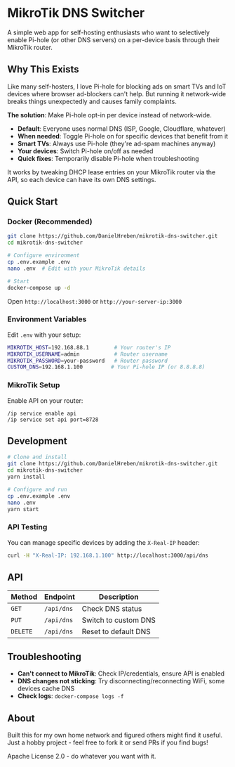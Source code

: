 # MikroTik DNS Switcher

A simple web app for self-hosting enthusiasts who want to selectively enable Pi-hole (or other DNS servers) on a per-device basis through their MikroTik router.

## Why This Exists

Like many self-hosters, I love Pi-hole for blocking ads on smart TVs and IoT devices where browser ad-blockers can't help. But running it network-wide breaks things unexpectedly and causes family complaints.

**The solution**: Make Pi-hole opt-in per device instead of network-wide.

- **Default**: Everyone uses normal DNS (ISP, Google, Cloudflare, whatever)
- **When needed**: Toggle Pi-hole on for specific devices that benefit from it
- **Smart TVs**: Always use Pi-hole (they're ad-spam machines anyway)
- **Your devices**: Switch Pi-hole on/off as needed
- **Quick fixes**: Temporarily disable Pi-hole when troubleshooting

It works by tweaking DHCP lease entries on your MikroTik router via the API, so each device can have its own DNS settings.

## Quick Start

### Docker (Recommended)

```bash
git clone https://github.com/DanielHreben/mikrotik-dns-switcher.git
cd mikrotik-dns-switcher

# Configure environment
cp .env.example .env
nano .env  # Edit with your MikroTik details

# Start
docker-compose up -d
```

Open `http://localhost:3000` or `http://your-server-ip:3000`

### Environment Variables

Edit `.env` with your setup:

```bash
MIKROTIK_HOST=192.168.88.1        # Your router's IP
MIKROTIK_USERNAME=admin           # Router username  
MIKROTIK_PASSWORD=your-password   # Router password
CUSTOM_DNS=192.168.1.100         # Your Pi-hole IP (or 8.8.8.8)
```

### MikroTik Setup

Enable API on your router:

```
/ip service enable api
/ip service set api port=8728
```

## Development

```bash
# Clone and install
git clone https://github.com/DanielHreben/mikrotik-dns-switcher.git
cd mikrotik-dns-switcher
yarn install

# Configure and run
cp .env.example .env
nano .env
yarn start
```

### API Testing

You can manage specific devices by adding the `X-Real-IP` header:

```bash
curl -H "X-Real-IP: 192.168.1.100" http://localhost:3000/api/dns
```

## API

| Method | Endpoint | Description |
|--------|----------|-------------|
| `GET` | `/api/dns` | Check DNS status |
| `PUT` | `/api/dns` | Switch to custom DNS |
| `DELETE` | `/api/dns` | Reset to default DNS |

## Troubleshooting

- **Can't connect to MikroTik**: Check IP/credentials, ensure API is enabled
- **DNS changes not sticking**: Try disconnecting/reconnecting WiFi, some devices cache DNS
- **Check logs**: `docker-compose logs -f`

## About

Built this for my own home network and figured others might find it useful. Just a hobby project - feel free to fork it or send PRs if you find bugs!

Apache License 2.0 - do whatever you want with it.
